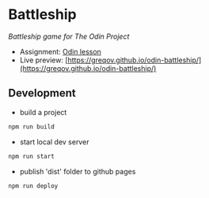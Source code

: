 # Battleship

_Battleship game for The Odin Project_

- Assignment: [Odin lesson](https://www.theodinproject.com/lessons/node-path-javascript-battleship)
- Live preview: [https://greqov.github.io/odin-battleship/](https://greqov.github.io/odin-battleship/)

## Development

- build a project
```bash
npm run build
```

- start local dev server
```bash
npm run start
```

- publish 'dist' folder to github pages
```bash
npm run deploy
```